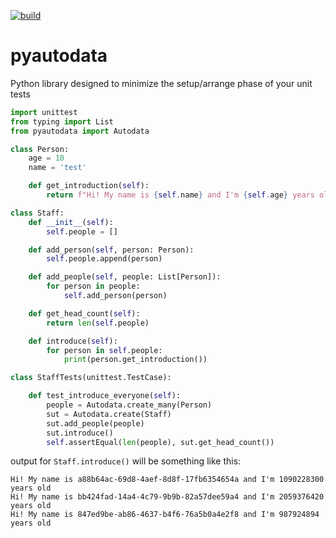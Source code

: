 [![build](https://github.com/christianhelle/pyautodata/actions/workflows/build.yml/badge.svg)](https://github.com/christianhelle/pyautodata/actions/workflows/build.yml)

# pyautodata
Python library designed to minimize the setup/arrange phase of your unit tests

```python
import unittest
from typing import List
from pyautodata import Autodata

class Person:
    age = 10
    name = 'test'

    def get_introduction(self):
        return f"Hi! My name is {self.name} and I'm {self.age} years old"

class Staff:
    def __init__(self):
        self.people = []

    def add_person(self, person: Person):
        self.people.append(person)

    def add_people(self, people: List[Person]):
        for person in people:
            self.add_person(person)

    def get_head_count(self):
        return len(self.people)

    def introduce(self):
        for person in self.people:
            print(person.get_introduction())

class StaffTests(unittest.TestCase):

    def test_introduce_everyone(self):
        people = Autodata.create_many(Person)
        sut = Autodata.create(Staff)
        sut.add_people(people)
        sut.introduce()
        self.assertEqual(len(people), sut.get_head_count())

```

output for `Staff.introduce()` will be something like this:

```
Hi! My name is a88b64ac-69d8-4aef-8d8f-17fb6354654a and I'm 1090228300 years old
Hi! My name is bb424fad-14a4-4c79-9b9b-82a57dee59a4 and I'm 2059376420 years old
Hi! My name is 847ed9be-ab86-4637-b4f6-76a5b0a4e2f8 and I'm 987924894 years old
```
